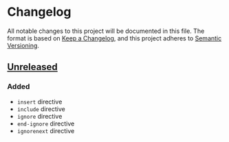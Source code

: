 <!-- markdownlint-disable MD024 -->

# Changelog #

All notable changes to this project will be documented in this file.
The format is based on [Keep a Changelog](https://keepachangelog.com/en/1.0.0/),
and this project adheres to [Semantic Versioning](https://semver.org/spec/v2.0.0.html).

## [Unreleased] ##

### Added ###

* `insert` directive
* `include` directive
* `ignore` directive
* `end-ignore` directive
* `ignorenext` directive

[Unreleased]: https://github.com/SpEZiiL/spp/tree/develop
